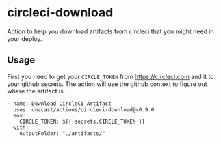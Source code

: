 # circleci-download

Action to help you download artifacts from circleci that you might need in your deploy.

## Usage

First you need to get your `CIRCLE_TOKEN` from https://circleci.com and it to your github secrets. The action will use the github context to figure out where the artifact is.

```
- name: Download CircleCI Artifact
  uses: unacast/actions/circleci-download@v0.9.0
  env:
    CIRCLE_TOKEN: ${{ secrets.CIRCLE_TOKEN }}
  with:
    outputFolder: "./artifacts/"
```